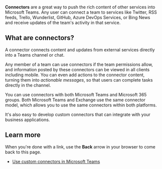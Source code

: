 **Connectors** are a great way to push the rich content of other services into Microsoft Teams. Any user can connect a team to services like Twitter, RSS feeds, Trello, Wunderlist, GitHub, Azure DevOps Services, or Bing News and receive updates of the team's activity in that service.

## What are connectors?

A connector connects content and updates from external services directly into a Teams channel or chat.

Any member of a team can use connectors if the team permissions allow, and information posted by these connectors can be viewed in all clients including mobile. You can even add actions to the connector content, turning them into *actionable messages*, so that users can complete tasks directly in the channel.

You can use connectors with both Microsoft Teams and Microsoft 365 groups. Both Microsoft Teams and Exchange use the same connector model, which allows you to use the same connectors within both platforms.

It's also easy to develop custom connectors that can integrate with your business applications.

## Learn more

When you're done with a link, use the **Back** arrow in your browser to come back to this page.

- [Use custom connectors in Microsoft Teams](/microsoftteams/office-365-custom-connectors)
